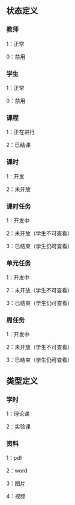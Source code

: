 ## 状态定义

### 教师

1：正常

0：禁用



### 学生

1：正常

0：禁用



### 课程

1：正在进行

2：已结课



### 课时

1：开发

2：未开放



### 课时任务

1：开发中

2：未开放（学生不可查看）

3：已结束（学生仍可查看）



### 单元任务

1：开发中

2：未开放（学生不可查看）

3：已结束（学生仍可查看）



### 周任务

1：开发中

2：未开放（学生不可查看）

3：已结束（学生仍可查看）





## 类型定义

### 学时

1：理论课

2：实验课



### 资料

1：pdf

2：word

3：图片

4：视频